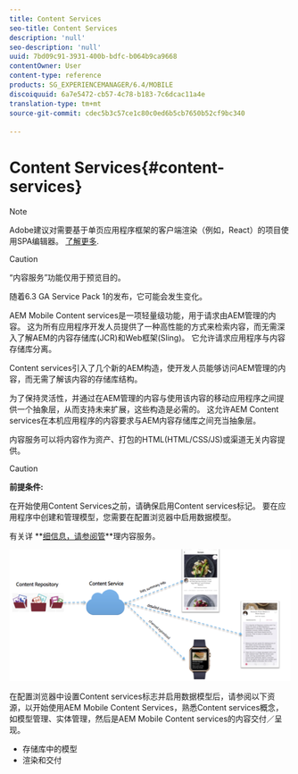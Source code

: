 ```yaml
---
title: Content Services
seo-title: Content Services
description: 'null'
seo-description: 'null'
uuid: 7bd09c91-3931-400b-bdfc-b064b9ca9668
contentOwner: User
content-type: reference
products: SG_EXPERIENCEMANAGER/6.4/MOBILE
discoiquuid: 6a7e5472-cb57-4c78-b183-7c6dcac11a4e
translation-type: tm+mt
source-git-commit: cdec5b3c57ce1c80c0ed6b5cb7650b52cf9bc340

---
```



# Content Services{#content-services}

>[!NOTE]
>
>Adobe建议对需要基于单页应用程序框架的客户端渲染（例如，React）的项目使用SPA编辑器。 [了解更多](/help/sites-developing/spa-overview.md).

>[!CAUTION]
>
>“内容服务”功能仅用于预览目的。
>
>随着6.3 GA Service Pack 1的发布，它可能会发生变化。

AEM Mobile Content services是一项轻量级功能，用于请求由AEM管理的内容。 这为所有应用程序开发人员提供了一种高性能的方式来检索内容，而无需深入了解AEM的内容存储库(JCR)和Web框架(Sling)。 它允许请求应用程序与内容存储库分离。

Content services引入了几个新的AEM构造，使开发人员能够访问AEM管理的内容，而无需了解该内容的存储库结构。

为了保持灵活性，并通过在AEM管理的内容与使用该内容的移动应用程序之间提供一个抽象层，从而支持未来扩展，这些构造是必需的。 这允许AEM Content services在本机应用程序的内容要求与AEM内容存储库之间充当抽象层。

内容服务可以将内容作为资产、打包的HTML(HTML/CSS/JS)或渠道无关内容提供。

>[!CAUTION]
>
>**前提条件:**
>
>在开始使用Content Services之前，请确保启用Content services标记。 要在应用程序中创建和管理模型，您需要在配置浏览器中启用数据模型。
>
>有关详 **[细信息，请参阅管](/help/mobile/developing-content-services.md)**理内容服务。

![chlimage_1-143](assets/chlimage_1-143.png)

在配置浏览器中设置Content services标志并启用数据模型后，请参阅以下资源，以开始使用AEM Mobile Content Services，熟悉Content services概念，如模型管理、实体管理，然后是AEM Mobile Content services的内容交付／呈现。

* 存储库中的模型
* 渲染和交付

